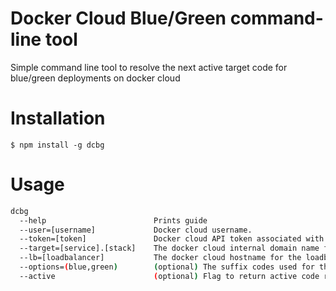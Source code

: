 # Docker Cloud Blue/Green command-line tool
Simple command line tool to resolve the next active target code for blue/green deployments on docker cloud

# Installation

    $ npm install -g dcbg

# Usage

```bash
dcbg
  --help                        Prints guide
  --user=[username]             Docker cloud username.
  --token=[token]               Docker cloud API token associated with the username.
  --target=[service].[stack]    The docker cloud internal domain name for the service in question.
  --lb=[loadbalancer]           The docker cloud hostname for the loadbalancer.  Must be on target stack.
  --options=(blue,green)        (optional) The suffix codes used for the service.  Defaults to blue,green
  --active                      (optional) Flag to return active code rather than next code
```
